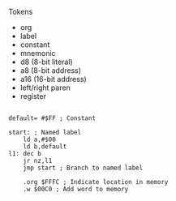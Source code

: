 Tokens

* org
* label
* constant
* mnemonic
* d8 (8-bit literal)
* a8 (8-bit address)
* a16 (16-bit address)
* left/right paren
* register

```assembly

default= #$FF ; Constant

start: ; Named label
    ld a,#$00
    ld b,default
l1: dec b 
    jr nz,l1 
    jmp start ; Branch to named label

    .org $FFFC ; Indicate location in memory
    .w $00C0 ; Add word to memory 
    
```

